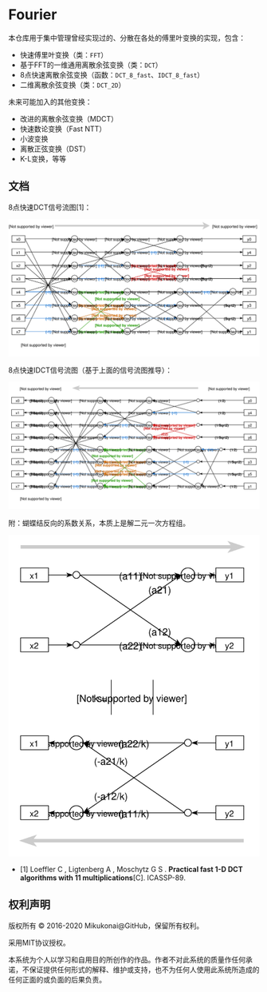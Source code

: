 # Fourier

本仓库用于集中管理曾经实现过的、分散在各处的傅里叶变换的实现，包含：

- 快速傅里叶变换（类：`FFT`）
- 基于FFT的一维通用离散余弦变换（类：`DCT`）
- 8点快速离散余弦变换（函数：`DCT_8_fast`、`IDCT_8_fast`）
- 二维离散余弦变换（类：`DCT_2D`）

未来可能加入的其他变换：

- 改进的离散余弦变换（MDCT）
- 快速数论变换（Fast NTT）
- 小波变换
- 离散正弦变换（DST）
- K-L变换，等等

## 文档

8点快速DCT信号流图[1]：

![8点快速DCT信号流图](./doc/DCT-fast.svg)

8点快速IDCT信号流图（基于上面的信号流图推导）：

![8点快速IDCT信号流图](./doc/IDCT-fast.svg)

附：蝴蝶结反向的系数关系，本质上是解二元一次方程组。

![蝴蝶结反向的系数关系](./doc/butterfly.svg)

- [1] Loeffler C , Ligtenberg A , Moschytz G S . **Practical fast 1-D DCT algorithms with 11 multiplications**[C]. ICASSP-89.

## 权利声明

版权所有 © 2016-2020 Mikukonai@GitHub，保留所有权利。

采用MIT协议授权。

本系统为个人以学习和自用目的所创作的作品。作者不对此系统的质量作任何承诺，不保证提供任何形式的解释、维护或支持，也不为任何人使用此系统所造成的任何正面的或负面的后果负责。
